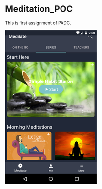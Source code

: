 # Meditation_POC
This is first assignment of PADC.<br><br>
<img width="300" height="500" src="https://github.com/KyawKyawKhing/Meditation_POC/blob/master/POC_HP-2018-05-20-142414.png"/>
